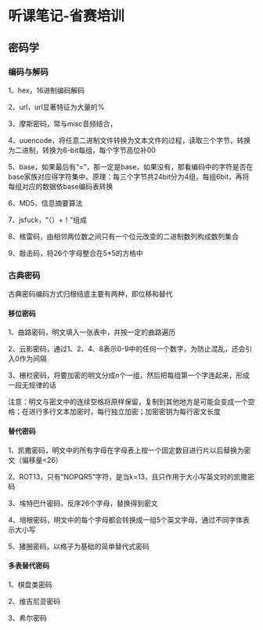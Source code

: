 # 听课笔记-省赛培训 #

## 密码学 ##

### 编码与解码 ###

1、hex，16进制编码解码

2、url，url显著特征为大量的%

3、摩斯密码，常与misc音频结合，

4、uuencode，将任意二进制文件转换为文本文件的过程，读取三个字节，转换为二进制，转换为6-bit每组，每个字节高位补00

5、base，如果最后有“=”，那一定是base，如果没有，那看编码中的字符是否在base家族对应得字符集中。原理：每三个字节共24bit分为4组，每组6bit，再将每组对应的数据依base编码表转换

6、MD5，信息摘要算法

7、jsfuck，“（）+！”组成

8、格雷码，由相邻两位数之间只有一个位元改变的二进制数列构成数列集合

9、敲击码，将26个字母整合在5*5的方格中

### 古典密码 ###

古典密码编码方式归根结底主要有两种，即位移和替代

#### 移位密码 ####

1、曲路密码，明文填入一张表中，并按一定的曲路遍历

2、云影密码，通过1、2、4、8表示0-9中的任何一个数字，为防止混乱，还会引入0作为间隔

3、栅栏密码，将要加密的明文分成n个一组，然后把每组第一个字连起来，形成一段无规律的话

注意：明文与密文中的连续空格将原样保留，复制到其他地方是可能会变成一个空格；在进行多行文本加密时，每行独立加密；加密密钥为每行密文长度

#### 替代密码

1、凯撒密码，明文中的所有字母在字母表上按一个固定数目进行片以后替换为密文（偏移量<26）

2、ROT13，只有“NOPQR5”字符，是当k=13，且只作用于大小写英文时的凯撒密码

3、埃特巴什密码，反序26个字母，替换得到密文

4、培根密码，明文中的每个字母都会转换成一组5个英文字母，通过不同字体表示大小写

5、猪圈密码，以格子为基础的简单替代式密码

#### 多表替代密码

1、棋盘类密码

2、维吉尼亚密码

3、希尔密码







